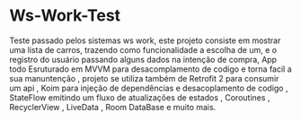 # Ws-Work-Test
Teste passado pelos sistemas ws work, este projeto consiste em mostrar uma lista de carros, trazendo como funcionalidade a escolha de um, e o registro do usuário
passando alguns dados na intenção de compra, App todo Esruturado em MVVM para desacomplamento de codigo e torna facil a sua manuntenção , projeto se utiliza também de
Retrofit 2 para consumir um api , Koim para injeção de dependências e desacoplamento de codigo , StateFlow emitindo um fluxo de atualizações de estados , Coroutines ,
RecyclerView , LiveData , Room DataBase e muito mais.
